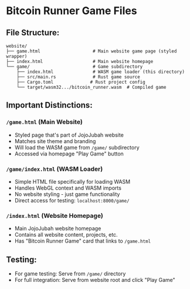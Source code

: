 # Bitcoin Runner Game Files

## File Structure:
```
website/
├── game.html                    # Main website game page (styled wrapper)
├── index.html                   # Main website homepage  
└── game/                        # Game subdirectory
    ├── index.html               # WASM game loader (this directory)
    ├── src/main.rs              # Rust game source
    ├── Cargo.toml              # Rust project config
    └── target/wasm32.../bitcoin_runner.wasm  # Compiled game
```

## Important Distinctions:

### `/game.html` (Main Website)
- Styled page that's part of JojoJubah website
- Matches site theme and branding
- Will load the WASM game from `/game/` subdirectory
- Accessed via homepage "Play Game" button

### `/game/index.html` (WASM Loader)
- Simple HTML file specifically for loading WASM
- Handles WebGL context and WASM imports
- No website styling - just game functionality  
- Direct access for testing: `localhost:8000/game/`

### `/index.html` (Website Homepage)
- Main JojoJubah website homepage
- Contains all website content, projects, etc.
- Has "Bitcoin Runner Game" card that links to `/game.html`

## Testing:
- For game testing: Serve from `/game/` directory
- For full integration: Serve from website root and click "Play Game"